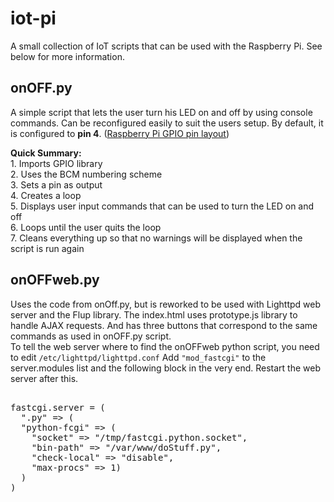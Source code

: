 # iot-pi

A small collection of IoT scripts that can be used with the Raspberry Pi. See below for more information.

<h2>onOFF.py</h2>
<p>A simple script that lets the user turn his LED on and off by using console commands. Can be reconfigured easily to suit the users setup. By default, it is configured to <b>pin 4</b>. (<a href="http://www.elektronik-kompendium.de/sites/raspberry-pi/fotos/raspberry-pi-15.jpg">Raspberry Pi GPIO pin layout</a>)</p>
<b>Quick Summary:</b><br>
1. Imports GPIO library<br>
2. Uses the BCM numbering scheme<br>
3. Sets a pin as output<br>
4. Creates a loop<br>
5. Displays user input commands that can be used to turn the LED on and off<br>
6. Loops until the user quits the loop<br>
7. Cleans everything up so that no warnings will be displayed when the script is run again<br>
<h2>onOFFweb.py</h2>
Uses the code from onOff.py, but is reworked to be used with Lighttpd web server and the Flup library.
The index.html uses prototype.js library to handle AJAX requests. And has three buttons that correspond to the same commands as used in onOFF.py script.
<br>
To tell the web server where to find the onOFFweb python script, you need to edit <code>/etc/lighttpd/lighttpd.conf</code> Add <code>"mod_fastcgi"</code> to the server.modules list and the following block in the very end. Restart the web server after this.
<pre>  
fastcgi.server = (
  ".py" => (      
  "python-fcgi" => (       
    "socket" => "/tmp/fastcgi.python.socket",       
    "bin-path" => "/var/www/doStuff.py",      
    "check-local" => "disable",      
    "max-procs" => 1)  
  ) 
)  
</pre>

